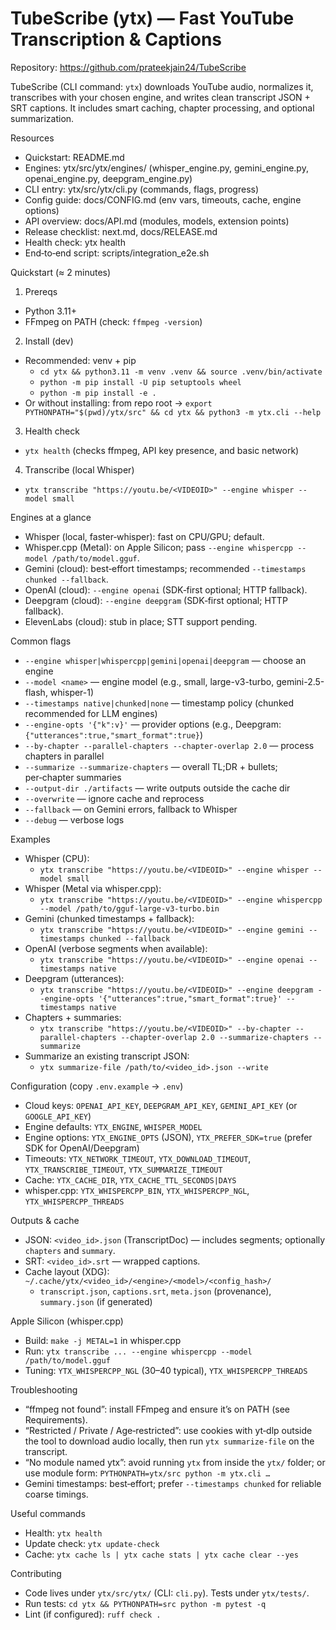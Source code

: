 TubeScribe (ytx) — Fast YouTube Transcription & Captions
========================================================

Repository: https://github.com/prateekjain24/TubeScribe



TubeScribe (CLI command: `ytx`) downloads YouTube audio, normalizes it, transcribes with your chosen engine, and writes clean transcript JSON + SRT captions. It includes smart caching, chapter processing, and optional summarization.

Resources
  
- Quickstart: README.md
- Engines: ytx/src/ytx/engines/ (whisper_engine.py, gemini_engine.py, openai_engine.py, deepgram_engine.py)
- CLI entry: ytx/src/ytx/cli.py (commands, flags, progress)
- Config guide: docs/CONFIG.md (env vars, timeouts, cache, engine options)
- API overview: docs/API.md (modules, models, extension points)
- Release checklist: next.md, docs/RELEASE.md
- Health check: ytx health
- End‑to‑end script: scripts/integration_e2e.sh

Quickstart (≈ 2 minutes)
1) Prereqs
- Python 3.11+
- FFmpeg on PATH (check: `ffmpeg -version`)

2) Install (dev)
- Recommended: venv + pip
  - `cd ytx && python3.11 -m venv .venv && source .venv/bin/activate`
  - `python -m pip install -U pip setuptools wheel`
  - `python -m pip install -e .`
- Or without installing: from repo root → `export PYTHONPATH="$(pwd)/ytx/src" && cd ytx && python3 -m ytx.cli --help`

3) Health check
- `ytx health`  (checks ffmpeg, API key presence, and basic network)

4) Transcribe (local Whisper)
- `ytx transcribe "https://youtu.be/<VIDEOID>" --engine whisper --model small`

Engines at a glance
- Whisper (local, faster‑whisper): fast on CPU/GPU; default.
- Whisper.cpp (Metal): on Apple Silicon; pass `--engine whispercpp --model /path/to/model.gguf`.
- Gemini (cloud): best‑effort timestamps; recommended `--timestamps chunked --fallback`.
- OpenAI (cloud): `--engine openai` (SDK‑first optional; HTTP fallback).
- Deepgram (cloud): `--engine deepgram` (SDK‑first optional; HTTP fallback).
- ElevenLabs (cloud): stub in place; STT support pending.

Common flags
- `--engine whisper|whispercpp|gemini|openai|deepgram` — choose an engine
- `--model <name>` — engine model (e.g., small, large-v3-turbo, gemini-2.5-flash, whisper-1)
- `--timestamps native|chunked|none` — timestamp policy (chunked recommended for LLM engines)
- `--engine-opts '{"k":v}'` — provider options (e.g., Deepgram: `{"utterances":true,"smart_format":true}`)
- `--by-chapter --parallel-chapters --chapter-overlap 2.0` — process chapters in parallel
- `--summarize --summarize-chapters` — overall TL;DR + bullets; per‑chapter summaries
- `--output-dir ./artifacts` — write outputs outside the cache dir
- `--overwrite` — ignore cache and reprocess
- `--fallback` — on Gemini errors, fallback to Whisper
- `--debug` — verbose logs

Examples
- Whisper (CPU):
  - `ytx transcribe "https://youtu.be/<VIDEOID>" --engine whisper --model small`
- Whisper (Metal via whisper.cpp):
  - `ytx transcribe "https://youtu.be/<VIDEOID>" --engine whispercpp --model /path/to/gguf-large-v3-turbo.bin`
- Gemini (chunked timestamps + fallback):
  - `ytx transcribe "https://youtu.be/<VIDEOID>" --engine gemini --timestamps chunked --fallback`
- OpenAI (verbose segments when available):
  - `ytx transcribe "https://youtu.be/<VIDEOID>" --engine openai --timestamps native`
- Deepgram (utterances):
  - `ytx transcribe "https://youtu.be/<VIDEOID>" --engine deepgram --engine-opts '{"utterances":true,"smart_format":true}' --timestamps native`
- Chapters + summaries:
  - `ytx transcribe "https://youtu.be/<VIDEOID>" --by-chapter --parallel-chapters --chapter-overlap 2.0 --summarize-chapters --summarize`
- Summarize an existing transcript JSON:
  - `ytx summarize-file /path/to/<video_id>.json --write`

Configuration (copy `.env.example` → `.env`)
- Cloud keys: `OPENAI_API_KEY`, `DEEPGRAM_API_KEY`, `GEMINI_API_KEY` (or `GOOGLE_API_KEY`)
- Engine defaults: `YTX_ENGINE`, `WHISPER_MODEL`
- Engine options: `YTX_ENGINE_OPTS` (JSON), `YTX_PREFER_SDK=true` (prefer SDK for OpenAI/Deepgram)
- Timeouts: `YTX_NETWORK_TIMEOUT`, `YTX_DOWNLOAD_TIMEOUT`, `YTX_TRANSCRIBE_TIMEOUT`, `YTX_SUMMARIZE_TIMEOUT`
- Cache: `YTX_CACHE_DIR`, `YTX_CACHE_TTL_SECONDS|DAYS`
- whisper.cpp: `YTX_WHISPERCPP_BIN`, `YTX_WHISPERCPP_NGL`, `YTX_WHISPERCPP_THREADS`

Outputs & cache
- JSON: `<video_id>.json` (TranscriptDoc) — includes segments; optionally `chapters` and `summary`.
- SRT: `<video_id>.srt` — wrapped captions.
- Cache layout (XDG): `~/.cache/ytx/<video_id>/<engine>/<model>/<config_hash>/`
  - `transcript.json`, `captions.srt`, `meta.json` (provenance), `summary.json` (if generated)

Apple Silicon (whisper.cpp)
- Build: `make -j METAL=1` in whisper.cpp
- Run: `ytx transcribe ... --engine whispercpp --model /path/to/model.gguf`
- Tuning: `YTX_WHISPERCPP_NGL` (30–40 typical), `YTX_WHISPERCPP_THREADS`

Troubleshooting
- “ffmpeg not found”: install FFmpeg and ensure it’s on PATH (see Requirements).
- “Restricted / Private / Age‑restricted”: use cookies with yt‑dlp outside the tool to download audio locally, then run `ytx summarize-file` on the transcript.
- “No module named ytx”: avoid running `ytx` from inside the `ytx/` folder; or use module form: `PYTHONPATH=ytx/src python -m ytx.cli …`
- Gemini timestamps: best‑effort; prefer `--timestamps chunked` for reliable coarse timings.

Useful commands
- Health: `ytx health`
- Update check: `ytx update-check`
- Cache: `ytx cache ls | ytx cache stats | ytx cache clear --yes`

Contributing
- Code lives under `ytx/src/ytx/` (CLI: `cli.py`). Tests under `ytx/tests/`.
- Run tests: `cd ytx && PYTHONPATH=src python -m pytest -q`
- Lint (if configured): `ruff check .`


